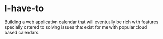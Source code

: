 # I-have-to
Building a web application calendar that will eventually be rich with features specially catered to solving issues that exist for me with popular cloud based calendars.
